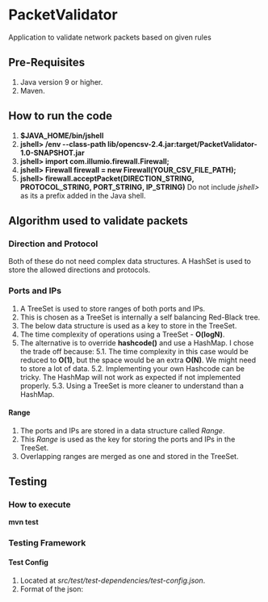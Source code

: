 # PacketValidator
Application to validate network packets based on given rules

## Pre-Requisites
1. Java version 9 or higher.
2. Maven.

## How to run the code
1. **$JAVA_HOME/bin/jshell**
2. **jshell> /env --class-path lib/opencsv-2.4.jar:target/PacketValidator-1.0-SNAPSHOT.jar**
3. **jshell> import com.illumio.firewall.Firewall;**
4. **jshell> Firewall firewall = new Firewall(YOUR_CSV_FILE_PATH);**
5. **jshell> firewall.acceptPacket(DIRECTION_STRING, PROTOCOL_STRING, PORT_STRING, IP_STRING)**
Do not include *jshell>* as its a prefix added in the Java shell.

## Algorithm used to validate packets
### Direction and Protocol
Both of these do not need complex data structures. A HashSet is used to store the allowed directions and protocols.

### Ports and IPs
1. A TreeSet is used to store ranges of both ports and IPs. 
2. This is chosen as a TreeSet is internally a self balancing Red-Black tree. 
3. The below data structure is used as a key to store in the TreeSet. 
4. The time complexity of operations using a TreeSet - **O(logN)**.
5. The alternative is to override **hashcode()** and use a HashMap. I chose the trade off because: 
  5.1. The time complexity in this case would be reduced to **O(1)**, but the space would be an extra **O(N)**. We might need to store a lot of data.
  5.2. Implementing your own Hashcode can be tricky. The HashMap will not work as expected if not implemented properly.
  5.3. Using a TreeSet is more cleaner to understand than a HashMap.

#### Range
1. The ports and IPs are stored in a data structure called *Range*. 
2. This *Range* is used as the key for storing the ports and IPs in the TreeSet.
3. Overlapping ranges are merged as one and stored in the TreeSet.

## Testing

### How to execute
**mvn test**

### Testing Framework
#### Test Config
1. Located at *src/test/test-dependencies/test-config.json*.
2. Format of the json:
